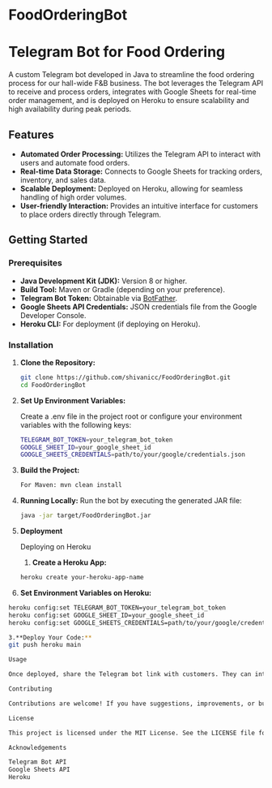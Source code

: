# FoodOrderingBot


# Telegram Bot for Food Ordering

A custom Telegram bot developed in Java to streamline the food ordering process for our hall-wide F&B business. The bot leverages the Telegram API to receive and process orders, integrates with Google Sheets for real-time order management, and is deployed on Heroku to ensure scalability and high availability during peak periods.

## Features

- **Automated Order Processing:** Utilizes the Telegram API to interact with users and automate food orders.
- **Real-time Data Storage:** Connects to Google Sheets for tracking orders, inventory, and sales data.
- **Scalable Deployment:** Deployed on Heroku, allowing for seamless handling of high order volumes.
- **User-friendly Interaction:** Provides an intuitive interface for customers to place orders directly through Telegram.

## Getting Started

### Prerequisites

- **Java Development Kit (JDK):** Version 8 or higher.
- **Build Tool:** Maven or Gradle (depending on your preference).
- **Telegram Bot Token:** Obtainable via [BotFather](https://t.me/BotFather).
- **Google Sheets API Credentials:** JSON credentials file from the Google Developer Console.
- **Heroku CLI:** For deployment (if deploying on Heroku).

### Installation

1. **Clone the Repository:**

   ```bash
   git clone https://github.com/shivanicc/FoodOrderingBot.git
   cd FoodOrderingBot


2. **Set Up Environment Variables:**
   
   Create a .env file in the project root or configure your environment variables with the following keys:

   ```bash
   TELEGRAM_BOT_TOKEN=your_telegram_bot_token
   GOOGLE_SHEET_ID=your_google_sheet_id
   GOOGLE_SHEETS_CREDENTIALS=path/to/your/google/credentials.json


3. **Build the Project:**
   
   ```bash
   For Maven: mvn clean install
   

4. **Running Locally:**
   Run the bot by executing the generated JAR file:

   ```bash
   java -jar target/FoodOrderingBot.jar

5. **Deployment**

   Deploying on Heroku
 
    1. **Create a Heroku App:**
   
   ```bash
   heroku create your-heroku-app-name
   
 2. **Set Environment Variables on Heroku:**

```bash   
heroku config:set TELEGRAM_BOT_TOKEN=your_telegram_bot_token
heroku config:set GOOGLE_SHEET_ID=your_google_sheet_id
heroku config:set GOOGLE_SHEETS_CREDENTIALS=path/to/your/google/credentials.json

3.**Deploy Your Code:**
git push heroku main

Usage

Once deployed, share the Telegram bot link with customers. They can interact with the bot to place food orders, which are then automatically recorded in the connected Google Sheet for efficient management and tracking.

Contributing

Contributions are welcome! If you have suggestions, improvements, or bug fixes, please open an issue or submit a pull request.

License

This project is licensed under the MIT License. See the LICENSE file for details.

Acknowledgements

Telegram Bot API
Google Sheets API
Heroku

   



